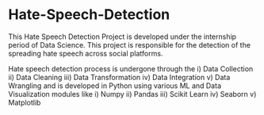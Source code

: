 # Hate-Speech-Detection

This Hate Speech Detection Project is developed under the internship period of Data Science.
This project is responsible for the detection of the spreading hate speech across social platforms.

Hate speech detection process is undergone through the 
    i)   Data Collection
    ii)  Data Cleaning
    iii) Data Transformation
    iv)  Data Integration
    v)   Data Wrangling
and is developed in Python using various ML and Data Visualization modules like 
i) Numpy
ii) Pandas
iii) Scikit Learn
iv) Seaborn
v) Matplotlib
